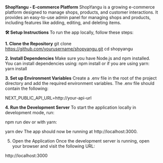 **ShopYangu - E-commerce Platform**
ShopYangu is a growing e-commerce platform designed to manage shops, products, and customer interactions. It provides an easy-to-use admin panel for managing shops and products, including features like adding, editing, and deleting items.

**🛠️ Setup Instructions**
To run the app locally, follow these steps:

**1. Clone the Repository**
git clone https://github.com/yourusername/shopyangu.git
cd shopyangu

**2. Install Dependencies**
Make sure you have Node.js and npm installed. You can install dependencies using:
npm install
or if you are using yarn:
yarn install

**3. Set up Environment Variables**
Create a .env file in the root of the project directory and add the required environment variables. The .env file should contain the following:


NEXT_PUBLIC_API_URL=http://your-api-url

**4. Run the Development Server**
To start the application locally in development mode, run:

npm run dev
or with yarn:

yarn dev
The app should now be running at http://localhost:3000.

5. Open the Application
Once the development server is running, open your browser and visit the following URL:

http://localhost:3000
